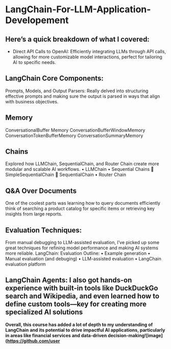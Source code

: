 # LangChain-For-LLM-Application-Developement
## Here’s a quick breakdown of what I covered:
- Direct API Calls to OpenAI: Efficiently integrating LLMs through API calls, allowing for more customizable model interactions, perfect for tailoring AI to specific needs.
## LangChain Core Components:
Prompts, Models, and Output Parsers: Really delved into structuring effective prompts and making sure the output is parsed in ways that align with business objectives.

## Memory
ConversationalBuffer Memory
ConversationBufferWindowMemory
ConversationTokenBufferMemory 
ConversationSummaryMemory 


## Chains
 Explored how LLMChain, SequentialChain, and Router Chain create more modular and scalable AI workflows.
•	LLMChain
•	Sequential Chains
	SimpleSequentialChain
	SequentialChain
•	Router Chain

## Q&A Over Documents
 One of the coolest parts was learning how to query documents efficiently think of searching a product catalog for specific items or retrieving key insights from large reports.


## Evaluation Techniques:
From manual debugging to LLM-assisted evaluation, I’ve picked up some great techniques for refining model performance and making AI systems more reliable.
LangChain: Evaluation
Outline:
•	Example generation
•	Manual evaluation (and debuging)
•	LLM-assisted evaluation
•	LangChain evaluation platform

## LangChain Agents: I also got hands-on experience with built-in tools like DuckDuckGo search and Wikipedia, and even learned how to define custom tools—key for creating more specialized AI solutions

**Overall, this course has added a lot of depth to my understanding of LangChain and its potential to drive impactful AI applications, particularly in areas like financial services and data-driven decision-making![image](https://github.com/user** 
